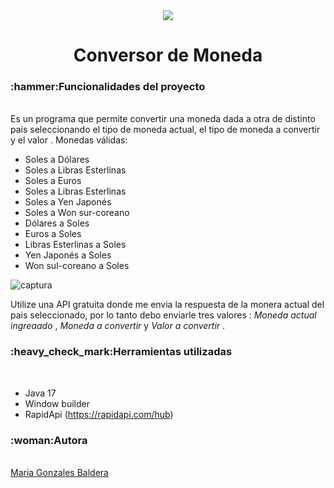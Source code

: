 <div align="center">
  <img src="https://github.com/MariaGonzalesBaldera/ConversorDeMoneda/assets/113257195/ff677f00-a84b-49ad-a9a3-97f8eb417cc9">
  <h1> Conversor de Moneda </h1>
</div>

<h3>:hammer:Funcionalidades del proyecto</h3><br>
Es un programa que permite convertir una moneda dada a otra de distinto pais seleccionando el tipo de moneda actual,
el tipo de moneda a convertir y el valor .
Monedas válidas:
  
- Soles a Dólares
- Soles a Libras Esterlinas
- Soles a Euros
- Soles a Libras Esterlinas
- Soles a Yen Japonés
- Soles a Won sur-coreano
- Dólares a Soles
- Euros a Soles
- Libras Esterlinas a Soles
- Yen Japonés a Soles
- Won sul-coreano a Soles

![captura](https://github.com/MariaGonzalesBaldera/ConversorDeMoneda/assets/113257195/5771f8da-6c9d-4f19-80d8-03af2fa36aa4)

Utilize una API gratuita donde me envia la respuesta de la monera actual del pais seleccionado, por lo tanto debo enviarle 
tres valores : <em> Moneda actual ingreaado </em>, <em> Moneda a convertir </em> y <em> Valor a convertir </em>.

<h3>:heavy_check_mark:Herramientas utilizadas</h3><br>

- Java 17
- Window builder
- RapidApi (https://rapidapi.com/hub)

<h3>:woman:Autora</h3><br>
<a href="https://github.com/mariagonzalesbaldera">Maria Gonzales Baldera</a>

